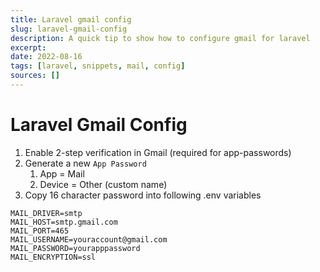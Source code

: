```yaml
---
title: Laravel gmail config
slug: laravel-gmail-config
description: A quick tip to show how to configure gmail for laravel
excerpt:
date: 2022-08-16
tags: [laravel, snippets, mail, config]
sources: []
---
```


# Laravel Gmail Config

1. Enable 2-step verification in Gmail (required for app-passwords)
2. Generate a new `App Password`
   1. App = Mail
   2. Device = Other (custom name)
3. Copy 16 character password into following .env variables

```
MAIL_DRIVER=smtp
MAIL_HOST=smtp.gmail.com
MAIL_PORT=465
MAIL_USERNAME=youraccount@gmail.com
MAIL_PASSWORD=yourapppassword
MAIL_ENCRYPTION=ssl
```